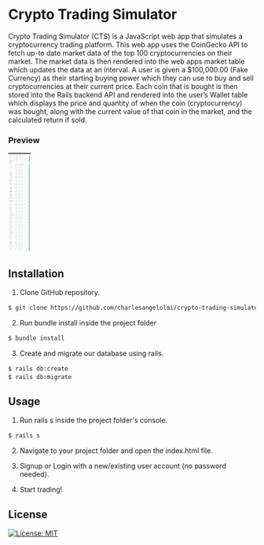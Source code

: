 # Crypto Trading Simulator

Crypto Trading Simulator (CTS) is a JavaScript web app that simulates a cryptocurrency trading platform. This web app uses the CoinGecko API to fetch up-to date market data of the top 100 cryptocurrencies on their market. The market data is then rendered into the web apps market table which updates the data at an interval. A user is given a $100,000.00 (Fake Currency) as their starting buying power which they can use to buy and sell cryptocurrencies at their current price. Each coin that is bought is then stored into the Rails backend API and rendered into the user’s Wallet table which displays the price and quantity of when the coin (cryptocurrency) was bought, along with the current value of that coin in the market, and the calculated return if sold.

### Preview
<img src="crypto-trading-simulator.png" height="200" />

## Installation

1. Clone GitHub repository.

```bash
$ git clone https://github.com/charlesangelolai/crypto-trading-simulator.git
```

2. Run bundle install inside the project folder

```bash
$ bundle install
```

3. Create and migrate our database using rails.

```bash
$ rails db:create
$ rails db:migrate
```

## Usage

1. Run rails s inside the project folder's console.

```bash
$ rails s
```

2. Navigate to your project folder and open the index.html file.

3. Signup or Login with a new/existing user account (no password needed).

4. Start trading!

## License

[![License: MIT](https://img.shields.io/badge/License-MIT-yellow.svg)](https://opensource.org/licenses/MIT)
